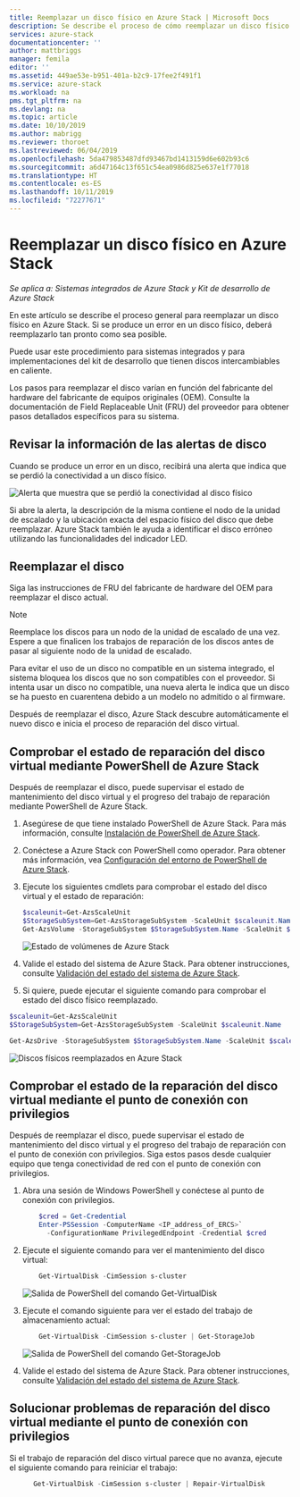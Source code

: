 ```yaml
---
title: Reemplazar un disco físico en Azure Stack | Microsoft Docs
description: Se describe el proceso de cómo reemplazar un disco físico en Azure Stack.
services: azure-stack
documentationcenter: ''
author: mattbriggs
manager: femila
editor: ''
ms.assetid: 449ae53e-b951-401a-b2c9-17fee2f491f1
ms.service: azure-stack
ms.workload: na
pms.tgt_pltfrm: na
ms.devlang: na
ms.topic: article
ms.date: 10/10/2019
ms.author: mabrigg
ms.reviewer: thoroet
ms.lastreviewed: 06/04/2019
ms.openlocfilehash: 5da479853487dfd93467bd1413159d6e602b93c6
ms.sourcegitcommit: a6d47164c13f651c54ea0986d825e637e1f77018
ms.translationtype: HT
ms.contentlocale: es-ES
ms.lasthandoff: 10/11/2019
ms.locfileid: "72277671"
---
```

# <a name="replace-a-physical-disk-in-azure-stack"></a>Reemplazar un disco físico en Azure Stack

*Se aplica a: Sistemas integrados de Azure Stack y Kit de desarrollo de Azure Stack*

En este artículo se describe el proceso general para reemplazar un disco físico en Azure Stack. Si se produce un error en un disco físico, deberá reemplazarlo tan pronto como sea posible.

Puede usar este procedimiento para sistemas integrados y para implementaciones del kit de desarrollo que tienen discos intercambiables en caliente.

Los pasos para reemplazar el disco varían en función del fabricante del hardware del fabricante de equipos originales (OEM). Consulte la documentación de Field Replaceable Unit (FRU) del proveedor para obtener pasos detallados específicos para su sistema.

## <a name="review-disk-alert-information"></a>Revisar la información de las alertas de disco
Cuando se produce un error en un disco, recibirá una alerta que indica que se perdió la conectividad a un disco físico.

![Alerta que muestra que se perdió la conectividad al disco físico](media/azure-stack-replace-disk/DiskAlert.png)

Si abre la alerta, la descripción de la misma contiene el nodo de la unidad de escalado y la ubicación exacta del espacio físico del disco que debe reemplazar. Azure Stack también le ayuda a identificar el disco erróneo utilizando las funcionalidades del indicador LED.

## <a name="replace-the-disk"></a>Reemplazar el disco

Siga las instrucciones de FRU del fabricante de hardware del OEM para reemplazar el disco actual.

> [!note]
> Reemplace los discos para un nodo de la unidad de escalado de una vez. Espere a que finalicen los trabajos de reparación de los discos antes de pasar al siguiente nodo de la unidad de escalado.

Para evitar el uso de un disco no compatible en un sistema integrado, el sistema bloquea los discos que no son compatibles con el proveedor. Si intenta usar un disco no compatible, una nueva alerta le indica que un disco se ha puesto en cuarentena debido a un modelo no admitido o al firmware.

Después de reemplazar el disco, Azure Stack descubre automáticamente el nuevo disco e inicia el proceso de reparación del disco virtual.

## <a name="check-the-status-of-virtual-disk-repair-using-azure-stack-powershell"></a>Comprobar el estado de reparación del disco virtual mediante PowerShell de Azure Stack

Después de reemplazar el disco, puede supervisar el estado de mantenimiento del disco virtual y el progreso del trabajo de reparación mediante PowerShell de Azure Stack.

1. Asegúrese de que tiene instalado PowerShell de Azure Stack. Para más información, consulte [Instalación de PowerShell de Azure Stack](azure-stack-powershell-install.md).
2. Conéctese a Azure Stack con PowerShell como operador. Para obtener más información, vea [Configuración del entorno de PowerShell de Azure Stack](azure-stack-powershell-configure-admin.md).
3. Ejecute los siguientes cmdlets para comprobar el estado del disco virtual y el estado de reparación:
    ```powershell  
    $scaleunit=Get-AzsScaleUnit
    $StorageSubSystem=Get-AzsStorageSubSystem -ScaleUnit $scaleunit.Name
    Get-AzsVolume -StorageSubSystem $StorageSubSystem.Name -ScaleUnit $scaleunit.name | Select-Object VolumeLabel, OperationalStatus, RepairStatus
    ```

    ![Estado de volúmenes de Azure Stack](media/azure-stack-replace-disk/get-azure-stack-volumes-health.png)

4. Valide el estado del sistema de Azure Stack. Para obtener instrucciones, consulte [Validación del estado del sistema de Azure Stack](azure-stack-diagnostic-test.md).
5. Si quiere, puede ejecutar el siguiente comando para comprobar el estado del disco físico reemplazado.

```powershell  
$scaleunit=Get-AzsScaleUnit
$StorageSubSystem=Get-AzsStorageSubSystem -ScaleUnit $scaleunit.Name

Get-AzsDrive -StorageSubSystem $StorageSubSystem.Name -ScaleUnit $scaleunit.name | Sort-Object StorageNode,MediaType,PhysicalLocation | Format-Table Storagenode, Healthstatus, PhysicalLocation, Model, MediaType,  CapacityGB, CanPool, CannotPoolReason
```

![Discos físicos reemplazados en Azure Stack](media/azure-stack-replace-disk/check-replaced-physical-disks-azure-stack.png)

## <a name="check-the-status-of-virtual-disk-repair-using-the-privileged-endpoint"></a>Comprobar el estado de la reparación del disco virtual mediante el punto de conexión con privilegios
 
Después de reemplazar el disco, puede supervisar el estado de mantenimiento del disco virtual y el progreso del trabajo de reparación con el punto de conexión con privilegios. Siga estos pasos desde cualquier equipo que tenga conectividad de red con el punto de conexión con privilegios.

1. Abra una sesión de Windows PowerShell y conéctese al punto de conexión con privilegios.
    ```powershell
        $cred = Get-Credential
        Enter-PSSession -ComputerName <IP_address_of_ERCS>`
          -ConfigurationName PrivilegedEndpoint -Credential $cred
    ``` 
  
2. Ejecute el siguiente comando para ver el mantenimiento del disco virtual:
    ```powershell
        Get-VirtualDisk -CimSession s-cluster
    ```
   ![Salida de PowerShell del comando Get-VirtualDisk](media/azure-stack-replace-disk/GetVirtualDiskOutput.png)

3. Ejecute el comando siguiente para ver el estado del trabajo de almacenamiento actual:
    ```powershell
        Get-VirtualDisk -CimSession s-cluster | Get-StorageJob
    ```
      ![Salida de PowerShell del comando Get-StorageJob](media/azure-stack-replace-disk/GetStorageJobOutput.png)

4. Valide el estado del sistema de Azure Stack. Para obtener instrucciones, consulte [Validación del estado del sistema de Azure Stack](azure-stack-diagnostic-test.md).


## <a name="troubleshoot-virtual-disk-repair-using-the-privileged-endpoint"></a>Solucionar problemas de reparación del disco virtual mediante el punto de conexión con privilegios

Si el trabajo de reparación del disco virtual parece que no avanza, ejecute el siguiente comando para reiniciar el trabajo:
  ```powershell
        Get-VirtualDisk -CimSession s-cluster | Repair-VirtualDisk
  ``` 
